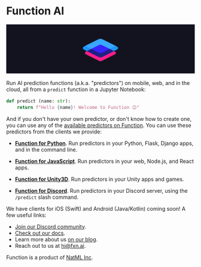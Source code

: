 # Function AI

![function logo](../logo_wide.png)

Run AI prediction functions (a.k.a. "predictors") on mobile, web, and in the cloud, all from a `predict` function in a Jupyter Notebook:
```py
def predict (name: str):
    return f"Hello {name}! Welcome to Function 😉"
```

And if you don't have your own predictor, or don't know how to create one, you can use any of the [available predictors on Function](https://fxn.ai/explore). You can use these predictors from the clients we provide:

- **[Function for Python](https://github.com/fxnai/fxn)**. Run predictors in your Python, Flask, Django apps, and in the command line.

- **[Function for JavaScript](https://github.com/fxnai/fxnjs)**. Run predictors in your web, Node.js, and React apps.

- **[Function for Unity3D](https://github.com/fxnai/fxn3d)**. Run predictors in your Unity apps and games.

- **[Function for Discord](https://fxn.ai/discord)**. Run predictors in your Discord server, using the `/predict` slash command.

We have clients for iOS (Swift) and Android (Java/Kotlin) coming soon! A few useful links:

- [Join our Discord community](https://fxn.ai/community).
- [Check out our docs](https://docs.fxn.ai).
- Learn more about us [on our blog](https://blog.fxn.ai).
- Reach out to us at [hi@fxn.ai](mailto:hi@fnx.ai).

Function is a product of [NatML Inc](https://github.com/natmlx).